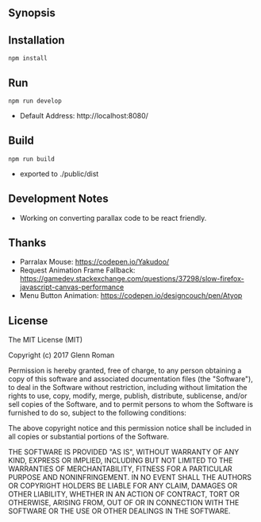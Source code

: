 ## Synopsis

## Installation
`npm install`

## Run
`npm run develop`
- Default Address: http://localhost:8080/

## Build
`npm run build`
- exported to ./public/dist

## Development Notes
- Working on converting parallax code to be react friendly.

## Thanks
- Parralax Mouse: https://codepen.io/Yakudoo/
- Request Animation Frame Fallback: https://gamedev.stackexchange.com/questions/37298/slow-firefox-javascript-canvas-performance
- Menu Button Animation: https://codepen.io/designcouch/pen/Atyop
## License
The MIT License (MIT)

Copyright (c) 2017 Glenn Roman

Permission is hereby granted, free of charge, to any person obtaining a copy of this software and associated documentation files (the "Software"), to deal in the Software without restriction, including without limitation the rights to use, copy, modify, merge, publish, distribute, sublicense, and/or sell copies of the Software, and to permit persons to whom the Software is furnished to do so, subject to the following conditions:

The above copyright notice and this permission notice shall be included in all copies or substantial portions of the Software.

THE SOFTWARE IS PROVIDED "AS IS", WITHOUT WARRANTY OF ANY KIND, EXPRESS OR IMPLIED, INCLUDING BUT NOT LIMITED TO THE WARRANTIES OF MERCHANTABILITY, FITNESS FOR A PARTICULAR PURPOSE AND NONINFRINGEMENT. IN NO EVENT SHALL THE AUTHORS OR COPYRIGHT HOLDERS BE LIABLE FOR ANY CLAIM, DAMAGES OR OTHER LIABILITY, WHETHER IN AN ACTION OF CONTRACT, TORT OR OTHERWISE, ARISING FROM, OUT OF OR IN CONNECTION WITH THE SOFTWARE OR THE USE OR OTHER DEALINGS IN THE SOFTWARE.
